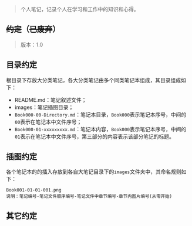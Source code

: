 > 个人笔记，记录个人在学习和工作中的知识和心得。

## 

## 

## ~~约定~~（~~已废弃~~）

> 版本：1.0

## 目录约定

根目录下存放大分类笔记，各大分类笔记由多个同类笔记本组成，其目录组成如下：

* README.md：笔记叙述文件；
* images：笔记插图目录；
* `Book000-00-Directory.md`：笔记本目录，`Book000`表示笔记本序号，中间的`00`表示在笔记本中文件序号；
* `Book000-01-xxxxxxxxx.md`：笔记本内容，`Book000`表示笔记本序号，中间的`01`表示在笔记本中文件序号，第三部分的内容表示该部分笔记的标题。

## 插图约定

各个笔记本的的插入存放到各自大笔记目录下的`images`文件夹中，其命名规则如下：

```
Book001-01-01-001.png
说明：笔记编号-笔记文件顺序编号-笔记文件中章节编号-章节内图片编号(从零开始)
```

## 其它约定



